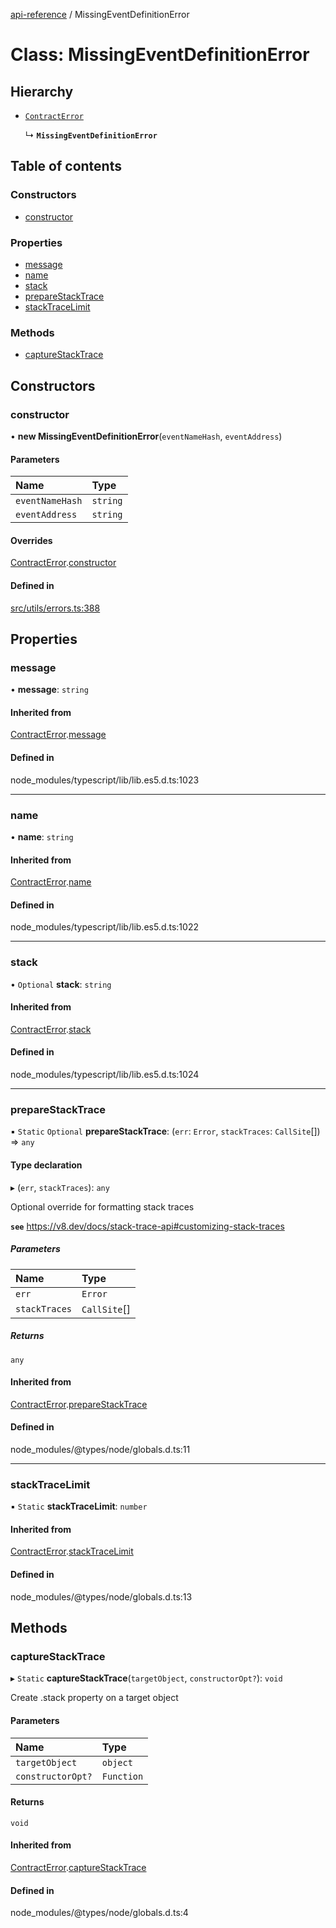 [api-reference](../README.md) / MissingEventDefinitionError

# Class: MissingEventDefinitionError

## Hierarchy

- [`ContractError`](ContractError.md)

  ↳ **`MissingEventDefinitionError`**

## Table of contents

### Constructors

- [constructor](MissingEventDefinitionError.md#constructor)

### Properties

- [message](MissingEventDefinitionError.md#message)
- [name](MissingEventDefinitionError.md#name)
- [stack](MissingEventDefinitionError.md#stack)
- [prepareStackTrace](MissingEventDefinitionError.md#preparestacktrace)
- [stackTraceLimit](MissingEventDefinitionError.md#stacktracelimit)

### Methods

- [captureStackTrace](MissingEventDefinitionError.md#capturestacktrace)

## Constructors

### constructor

• **new MissingEventDefinitionError**(`eventNameHash`, `eventAddress`)

#### Parameters

| Name | Type |
| :------ | :------ |
| `eventNameHash` | `string` |
| `eventAddress` | `string` |

#### Overrides

[ContractError](ContractError.md).[constructor](ContractError.md#constructor)

#### Defined in

[src/utils/errors.ts:388](https://github.com/unicorndomaingr/aepp-sdk-js-ts/blob/e06cc9f0/src/utils/errors.ts#L388)

## Properties

### message

• **message**: `string`

#### Inherited from

[ContractError](ContractError.md).[message](ContractError.md#message)

#### Defined in

node_modules/typescript/lib/lib.es5.d.ts:1023

___

### name

• **name**: `string`

#### Inherited from

[ContractError](ContractError.md).[name](ContractError.md#name)

#### Defined in

node_modules/typescript/lib/lib.es5.d.ts:1022

___

### stack

• `Optional` **stack**: `string`

#### Inherited from

[ContractError](ContractError.md).[stack](ContractError.md#stack)

#### Defined in

node_modules/typescript/lib/lib.es5.d.ts:1024

___

### prepareStackTrace

▪ `Static` `Optional` **prepareStackTrace**: (`err`: `Error`, `stackTraces`: `CallSite`[]) => `any`

#### Type declaration

▸ (`err`, `stackTraces`): `any`

Optional override for formatting stack traces

**`see`** https://v8.dev/docs/stack-trace-api#customizing-stack-traces

##### Parameters

| Name | Type |
| :------ | :------ |
| `err` | `Error` |
| `stackTraces` | `CallSite`[] |

##### Returns

`any`

#### Inherited from

[ContractError](ContractError.md).[prepareStackTrace](ContractError.md#preparestacktrace)

#### Defined in

node_modules/@types/node/globals.d.ts:11

___

### stackTraceLimit

▪ `Static` **stackTraceLimit**: `number`

#### Inherited from

[ContractError](ContractError.md).[stackTraceLimit](ContractError.md#stacktracelimit)

#### Defined in

node_modules/@types/node/globals.d.ts:13

## Methods

### captureStackTrace

▸ `Static` **captureStackTrace**(`targetObject`, `constructorOpt?`): `void`

Create .stack property on a target object

#### Parameters

| Name | Type |
| :------ | :------ |
| `targetObject` | `object` |
| `constructorOpt?` | `Function` |

#### Returns

`void`

#### Inherited from

[ContractError](ContractError.md).[captureStackTrace](ContractError.md#capturestacktrace)

#### Defined in

node_modules/@types/node/globals.d.ts:4
